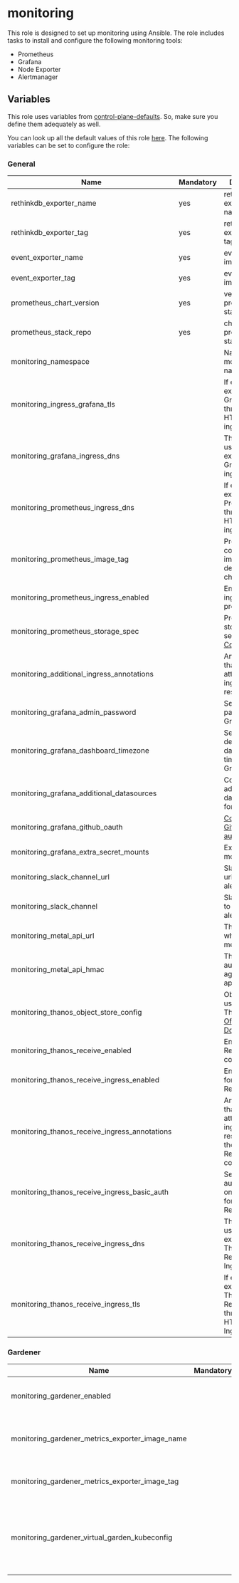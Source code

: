 # monitoring

This role is designed to set up monitoring using Ansible.
The role includes tasks to install and configure the following monitoring tools:

- Prometheus
- Grafana
- Node Exporter
- Alertmanager

## Variables

This role uses variables from [control-plane-defaults](/control-plane). So, make sure you define them adequately as well.

You can look up all the default values of this role [here](defaults/main/main.yaml).
The following variables can be set to configure the role:

### General

| Name                                          | Mandatory | Description                                                                                                                                                     |
|-----------------------------------------------|-----------|-----------------------------------------------------------------------------------------------------------------------------------------------------------------|
| rethinkdb_exporter_name                       | yes       | rethinkdb exporter image name                                                                                                                                   |
| rethinkdb_exporter_tag                        | yes       | rethinkdb exporter image tag                                                                                                                                    |
| event_exporter_name                           | yes       | event exporter image name                                                                                                                                       |
| event_exporter_tag                            | yes       | event exporter image tag                                                                                                                                        |
| prometheus_chart_version                      | yes       | version of the prometheus stack chart                                                                                                                           |
| prometheus_stack_repo                         | yes       | chart of the prometheus stack                                                                                                                                   |
| monitoring_namespace                          |           | Name of the monitoring namespace                                                                                                                                |
| monitoring_ingress_grafana_tls                |           | If enabled, exposes Grafana through HTTPS on the ingress                                                                                                        |
| monitoring_grafana_ingress_dns                |           | The dns name used for exposing Grafana via ingress                                                                                                              |
| monitoring_prometheus_ingress_dns             |           | If enabled, exposes Prometheus through HTTPS on the ingress                                                                                                     |
| monitoring_prometheus_image_tag               |           | Prometheus container image tag, defaults to chart's default                                                                                                     |
| monitoring_prometheus_ingress_enabled         |           | Enables ingress for prometheus                                                                                                                                  |
| monitoring_prometheus_storage_spec            |           | Prometheus storage spec, see [Storage Configuration](https://github.com/prometheus-operator/prometheus-operator/blob/main/Documentation/user-guides/storage.md) |
| monitoring_additional_ingress_annotations     |           | Annotations that will be attached to the ingress resource                                                                                                       |
| monitoring_grafana_admin_password             |           | Sets the admin password for Grafana                                                                                                                             |
| monitoring_grafana_dashboard_timezone         |           | Sets the default's dashboard timezone for Grafana                                                                                                               |
| monitoring_grafana_additional_datasources     |           | Configures additional datasources for Grafana                                                                                                                   |
| monitoring_grafana_github_oauth               |           | [Configure GitHub OAuth2 authentication](https://grafana.com/docs/grafana/latest/setup-grafana/configure-security/configure-authentication/github/)             |
| monitoring_grafana_extra_secret_mounts        |           | Extra secret mounts                                                                                                                                             |
| monitoring_slack_channel_url                  |           | Slack channel url to add on alertmanager                                                                                                                        |
| monitoring_slack_channel                      |           | Slack channel to add on alertmanager                                                                                                                            |
| monitoring_metal_api_url                      |           | The URL where to reach metal-api                                                                                                                                |
| monitoring_metal_api_hmac                     |           | The hmac to authenticate against metal-api                                                                                                                      |
| monitoring_thanos_object_store_config         |           | Object storage used by Thanos, see [Official Documentation](https://thanos.io/tip/thanos/storage.md/#supported-clients)                                         |
| monitoring_thanos_receive_enabled             |           | Enable Thanos Receive component                                                                                                                                 |
| monitoring_thanos_receive_ingress_enabled     |           | Enable Ingress for Thanos Receive                                                                                                                               |
| monitoring_thanos_receive_ingress_annotations |           | Annotations that will be attached to the ingress resource for the Thanos Receive component                                                                      |
| monitoring_thanos_receive_ingress_basic_auth  |           | Set basic authentication on the Ingress for Thanos Receive                                                                                                      |
| monitoring_thanos_receive_ingress_dns         |           | The DNS name used for exposing Thanos Receive via Ingress                                                                                                       |
| monitoring_thanos_receive_ingress_tls         |           | If enabled, exposes Thanos Receive through HTTPS on the Ingress                                                                                                 |

### Gardener

| Name                                            | Mandatory | Description                                                 |
| ----------------------------------------------- | --------- | ----------------------------------------------------------- |
| monitoring_gardener_enabled                     |           | Enables monitoring for Gardener                             |
| monitoring_gardener_metrics_exporter_image_name |           | gardener-metrics-exporter image name                        |
| monitoring_gardener_metrics_exporter_image_tag  |           | gardener-metrics-exporter image tag                         |
| monitoring_gardener_virtual_garden_kubeconfig   |           | The kubeconfig for the kube-apiserver of the virtual garden |
